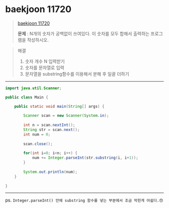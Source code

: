 # baekjoon 11720

>  [baekjoon 11720](https://www.acmicpc.net/problem/11720)  
> 
> **문제** : N개의 숫자가 공백없이 쓰여있다. 이 숫자를 모두 합해서 출력하는 프로그램을 작성하시오.  

> 해결  
> 1. 숫자 개수 N 입력받기  
> 2. 숫자를 문자열로 입력  
> 3. 문자열을 substring함수를 이용해서 분해 후 일괄 더하기  

---  

```java
import java.util.Scanner;

public class Main {

	public static void main(String[] args) {
		
		Scanner scan = new Scanner(System.in);
		
		int n = scan.nextInt();
		String str = scan.next();
		int num = 0;
		
		scan.close();
		
		for(int i=0; i<n; i++) {
			num += Integer.parseInt(str.substring(i, i+1));
		}
		
		System.out.println(num);
	}
	
}
```  
---  

ps. `Integer.parseInt() 안에 substring 함수를 넣는 부분에서 조금 막힌게 아쉽다.😞`


